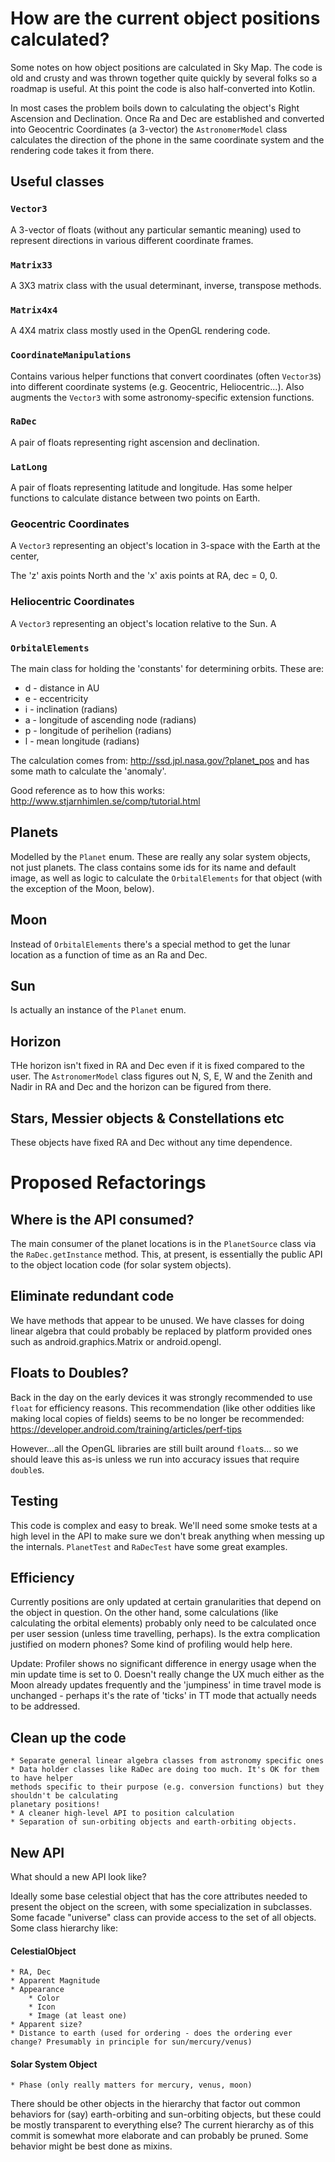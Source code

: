 # How are the current object positions calculated?

Some notes on how object positions are calculated in Sky Map. The code is old and crusty and
was thrown together quite quickly by several folks so a roadmap is useful. At this point the
code is also half-converted into Kotlin.

In most cases the problem boils down to calculating the object's Right Ascension and Declination.
Once Ra and Dec are established and converted into
 Geocentric Coordinates (a 3-vector) the `AstronomerModel` class calculates
 the direction of the phone in the same coordinate system and the 
 rendering code takes it from there.

## Useful classes
### `Vector3`
A 3-vector of floats (without any particular semantic meaning) used to represent directions
in various different coordinate frames.

### `Matrix33`

A 3X3 matrix class with the usual determinant, inverse, transpose methods.

### `Matrix4x4`

A 4X4 matrix class mostly used in the OpenGL rendering code.

### `CoordinateManipulations`

Contains various helper functions that convert coordinates (often `Vector3`s) into different
coordinate systems (e.g. Geocentric, Heliocentric...).  Also augments the `Vector3` with some
astronomy-specific extension functions.

### `RaDec`
A pair of floats representing right ascension and declination.

### `LatLong`
A pair of floats representing latitude and longitude. Has some
helper functions to calculate distance between two points on Earth.

### Geocentric Coordinates
A `Vector3` representing an object's location in 3-space with the Earth at the center,

The 'z' axis points North and the 'x' axis points at RA, dec = 0, 0.

### Heliocentric Coordinates
A `Vector3` representing an object's location relative to the Sun.  A

### `OrbitalElements`

The main class for holding the 'constants' for determining
orbits. These are:

   * d - distance in AU
   * e - eccentricity
   * i - inclination (radians)
   * a - longitude of ascending node (radians)
   * p - longitude of perihelion (radians)
   * l - mean longitude (radians)

The calculation comes from: http://ssd.jpl.nasa.gov/?planet_pos
and has some math to calculate the 'anomaly'.

Good reference as to how this works: http://www.stjarnhimlen.se/comp/tutorial.html


## Planets
Modelled by the `Planet` enum. These are really any solar system objects, not just planets.
The class contains some ids for its name and default image, as well as logic to calculate
the `OrbitalElements` for that object (with the exception of the Moon, below).


## Moon
Instead of `OrbitalElements` there's a special method to get
the lunar location as a function of time as an Ra and Dec.

## Sun
Is actually an instance of the `Planet` enum.

## Horizon

THe horizon isn't fixed in RA and Dec even if it is fixed compared
to the user. The `AstronomerModel` class figures out N, S, E, W and
the Zenith and Nadir in RA and Dec and the horizon can be figured from
there.

## Stars, Messier objects & Constellations etc

These objects have fixed RA and Dec without any time dependence.

# Proposed Refactorings
## Where is the API consumed?
The main consumer of the planet locations is in the `PlanetSource` class via the `RaDec.getInstance` method. This, at present, is essentially the public API to the object location code (for solar system objects).

## Eliminate redundant code

We have methods that appear to be unused. We have classes for doing linear algebra that could probably be replaced by platform provided ones such as 
android.graphics.Matrix or android.opengl.

## Floats to Doubles?

Back in the day on the early devices it was strongly recommended to use `float` for efficiency reasons. This recommendation (like other oddities like making local copies of fields) seems to be no longer be recommended: https://developer.android.com/training/articles/perf-tips

However...all the OpenGL libraries are still built around `float`s... so we should leave this as-is unless we run into accuracy issues that require `double`s.

## Testing

This code is complex and easy to break. We'll need some smoke tests at a high level in the API to make sure we don't break anything when messing up the internals.
`PlanetTest` and `RaDecTest` have some great examples.

## Efficiency

Currently positions are only updated at certain granularities that depend on the object in question.
On the other hand, some calculations (like calculating the orbital elements) probably only need
to be calculated once per user session (unless time travelling, perhaps). Is the extra complication
justified on modern phones? Some kind of profiling would help here.

Update: Profiler shows no significant difference in energy usage when the min update time is
set to 0. Doesn't really change the UX much either as the Moon already updates frequently
and the 'jumpiness' in time travel mode is unchanged - perhaps it's the rate of 'ticks' in TT
mode that actually needs to be addressed.

## Clean up the code
    * Separate general linear algebra classes from astronomy specific ones
    * Data holder classes like RaDec are doing too much. It's OK for them to have helper
    methods specific to their purpose (e.g. conversion functions) but they shouldn't be calculating
    planetary positions!
    * A cleaner high-level API to position calculation
    * Separation of sun-orbiting objects and earth-orbiting objects.

## New API
What should a new API look like?

Ideally some base celestial object that has the core attributes needed to present the object on the
screen, with some specialization in subclasses.  Some facade "universe" class can provide access
to the set of all objects.  Some class hierarchy like:

#### CelestialObject
    * RA, Dec
    * Apparent Magnitude
    * Appearance
        * Color
        * Icon
        * Image (at least one)
    * Apparent size?
    * Distance to earth (used for ordering - does the ordering ever change? Presumably in principle for sun/mercury/venus)

#### Solar System Object
    * Phase (only really matters for mercury, venus, moon)

There should be other objects in the hierarchy that factor out common behaviors for (say) earth-orbiting
and sun-orbiting objects, but these could be mostly transparent to everything else?  The current
hierarchy as of this commit is somewhat more elaborate and can probably be pruned. Some behavior
might be best done as mixins.
